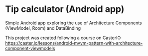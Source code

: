 # Tip calculator (Android app)
Simple Android app exploring the use of Architecture Components (ViewModel, Room) and DataBinding

This project was created following a course on CasterIO https://caster.io/lessons/android-mvvm-pattern-with-architecture-component-viewmodels
